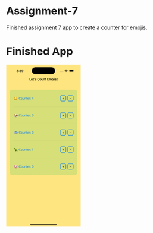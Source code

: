 # Assignment-7

Finished assignment 7 app to create a counter for emojis.

# Finished App

<img src="https://github.com/kmoreland126/COMP-5970/blob/main/Assignment%207/Picture/Simulator%20Screenshot%20-%20iPhone%2016%20Pro%20-%202025-07-04%20at%2008.39.13.png" width="200">
